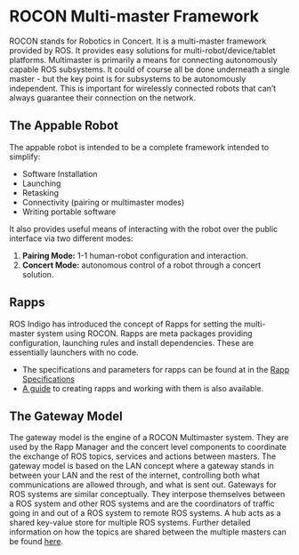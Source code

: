 # ROCON Multi-master Framework
ROCON stands for Robotics in Concert. It is a multi-master framework provided by ROS. It provides easy solutions for multi-robot/device/tablet platforms.
Multimaster is primarily a means for connecting autonomously capable ROS subsystems. It could of course all be done underneath a single master - but the key point is for subsystems to be autonomously independent. This is important for wirelessly connected robots that can’t always guarantee their connection on the network.

## The Appable Robot
The appable robot is intended to be a complete framework intended to simplify:
- Software Installation
- Launching
- Retasking
- Connectivity (pairing or multimaster modes)
- Writing portable software

It also provides useful means of interacting with the robot over the public interface via two different modes:
1. **Pairing Mode:** 1-1 human-robot configuration and interaction.
2. **Concert Mode:** autonomous control of a robot through a concert solution.

## Rapps
ROS Indigo has introduced the concept of Rapps for setting the multi-master system using ROCON. Rapps are meta packages providing configuration, launching rules and install dependencies. These are essentially launchers with no code.
- The specifications and parameters for rapps can be found at in the [Rapp Specifications](http://cmumrsdproject.wikispaces.com/link)
- [A guide](http://cmumrsdproject.wikispaces.com/Creating+Rapps) to creating rapps and working with them is also available.

## The Gateway Model
The gateway model is the engine of a ROCON Multimaster system. They are used by the Rapp Manager and the concert level components to coordinate the exchange of ROS topics, services and actions between masters. The gateway model is based on the LAN concept where a gateway stands in between your LAN and the rest of the internet, controlling both what communications are allowed through, and what is sent out. Gateways for ROS systems are similar conceptually. They interpose themselves between a ROS system and other ROS systems and are the coordinators of traffic going in and out of a ROS system to remote ROS systems.
A hub acts as a shared key-value store for multiple ROS systems. Further detailed information on how the topics are shared between the multiple masters can be found [here](http://cmumrsdproject.wikispaces.com/The+Gateway+Model).
